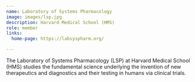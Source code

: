 ```yaml
---
name: Laboratory of Systems Pharmacology
image: images/lsp.jpg
description: Harvard Medical School (HMS)
role: member
links:
  home-page: https://labsyspharm.org/

---
```


The Laboratory of Systems Pharmacology (LSP) at Harvard Medical School (HMS) studies the fundamental science underlying the invention of new therapeutics and diagnostics and their testing in humans via clinical trials.
